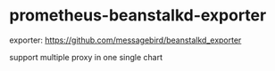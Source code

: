 # prometheus-beanstalkd-exporter

exporter: https://github.com/messagebird/beanstalkd_exporter

support multiple proxy in one single chart
